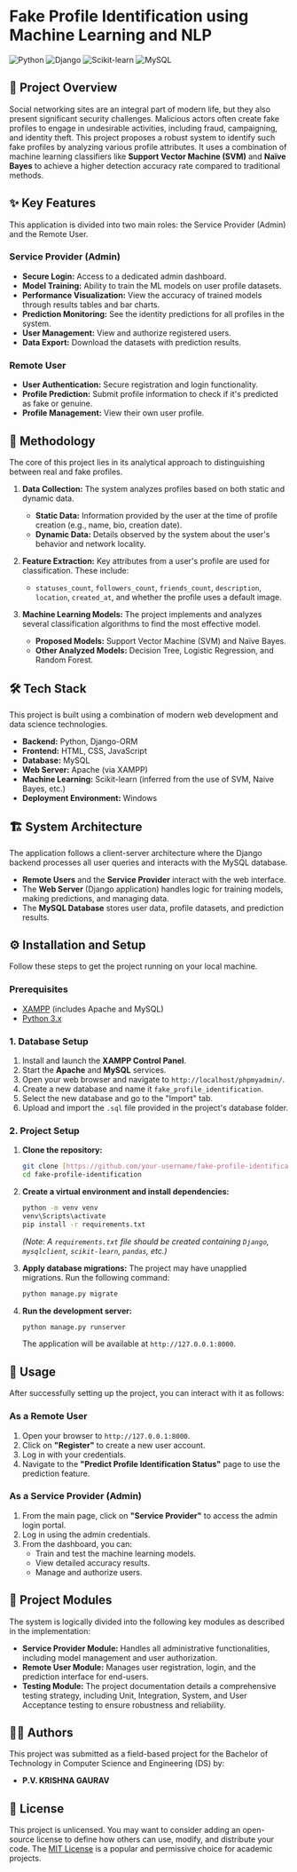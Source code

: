 # Fake Profile Identification using Machine Learning and NLP

![Python](https://img.shields.io/badge/Python-3.7%2B-blue.svg) ![Django](https://img.shields.io/badge/Django-3.2-green.svg) ![Scikit-learn](https://img.shields.io/badge/scikit--learn-brightgreen.svg) ![MySQL](https://img.shields.io/badge/MySQL-blue.svg)
## 📖 Project Overview

Social networking sites are an integral part of modern life, but they also present significant security challenges. Malicious actors often create fake profiles to engage in undesirable activities, including fraud, campaigning, and identity theft. This project proposes a robust system to identify such fake profiles by analyzing various profile attributes. It uses a combination of machine learning classifiers like **Support Vector Machine (SVM)** and **Naïve Bayes** to achieve a higher detection accuracy rate compared to traditional methods.

## ✨ Key Features

This application is divided into two main roles: the Service Provider (Admin) and the Remote User.

### Service Provider (Admin)
* **Secure Login:** Access to a dedicated admin dashboard.
* **Model Training:** Ability to train the ML models on user profile datasets.
* **Performance Visualization:** View the accuracy of trained models through results tables and bar charts.
* **Prediction Monitoring:** See the identity predictions for all profiles in the system.
* **User Management:** View and authorize registered users.
* **Data Export:** Download the datasets with prediction results.

### Remote User
* **User Authentication:** Secure registration and login functionality.
* **Profile Prediction:** Submit profile information to check if it's predicted as fake or genuine.
* **Profile Management:** View their own user profile.

## 🧠 Methodology

The core of this project lies in its analytical approach to distinguishing between real and fake profiles.

1.  **Data Collection:** The system analyzes profiles based on both static and dynamic data.
    * **Static Data:** Information provided by the user at the time of profile creation (e.g., name, bio, creation date).
    * **Dynamic Data:** Details observed by the system about the user's behavior and network locality.

2.  **Feature Extraction:** Key attributes from a user's profile are used for classification. These include:
    * `statuses_count`, `followers_count`, `friends_count`, `description`, `location`, `created_at`, and whether the profile uses a default image.

3.  **Machine Learning Models:** The project implements and analyzes several classification algorithms to find the most effective model.
    * **Proposed Models:** Support Vector Machine (SVM) and Naïve Bayes.
    * **Other Analyzed Models:** Decision Tree, Logistic Regression, and Random Forest.

## 🛠️ Tech Stack

This project is built using a combination of modern web development and data science technologies.

* **Backend:** Python, Django-ORM
* **Frontend:** HTML, CSS, JavaScript
* **Database:** MySQL
* **Web Server:** Apache (via XAMPP)
* **Machine Learning:** Scikit-learn (inferred from the use of SVM, Naive Bayes, etc.)
* **Deployment Environment:** Windows

## 🏗️ System Architecture

The application follows a client-server architecture where the Django backend processes all user queries and interacts with the MySQL database.

* **Remote Users** and the **Service Provider** interact with the web interface.
* The **Web Server** (Django application) handles logic for training models, making predictions, and managing data.
* The **MySQL Database** stores user data, profile datasets, and prediction results.

## ⚙️ Installation and Setup

Follow these steps to get the project running on your local machine.

### Prerequisites
* [XAMPP](https://www.apachefriends.org/index.html) (includes Apache and MySQL)
* [Python 3.x](https://www.python.org/downloads/)

### 1. Database Setup
1.  Install and launch the **XAMPP Control Panel**.
2.  Start the **Apache** and **MySQL** services.
3.  Open your web browser and navigate to `http://localhost/phpmyadmin/`.
4.  Create a new database and name it `fake_profile_identification`.
5.  Select the new database and go to the "Import" tab.
6.  Upload and import the `.sql` file provided in the project's database folder.

### 2. Project Setup
1.  **Clone the repository:**
    ```bash
    git clone [https://github.com/your-username/fake-profile-identification.git](https://github.com/your-username/fake-profile-identification.git)
    cd fake-profile-identification
    ```

2.  **Create a virtual environment and install dependencies:**
    ```bash
    python -m venv venv
    venv\Scripts\activate
    pip install -r requirements.txt
    ```
    *(Note: A `requirements.txt` file should be created containing `Django`, `mysqlclient`, `scikit-learn`, `pandas`, etc.)*

3.  **Apply database migrations:**
    The project may have unapplied migrations. Run the following command:
    ```bash
    python manage.py migrate
    ```

4.  **Run the development server:**
    ```bash
    python manage.py runserver
    ```
    The application will be available at `http://127.0.0.1:8000`.

## 🚀 Usage

After successfully setting up the project, you can interact with it as follows:

### As a Remote User
1.  Open your browser to `http://127.0.0.1:8000`.
2.  Click on **"Register"** to create a new user account.
3.  Log in with your credentials.
4.  Navigate to the **"Predict Profile Identification Status"** page to use the prediction feature.

### As a Service Provider (Admin)
1.  From the main page, click on **"Service Provider"** to access the admin login portal.
2.  Log in using the admin credentials.
3.  From the dashboard, you can:
    * Train and test the machine learning models.
    * View detailed accuracy results.
    * Manage and authorize users.

## 🧩 Project Modules

The system is logically divided into the following key modules as described in the implementation:

* **Service Provider Module:** Handles all administrative functionalities, including model management and user authorization.
* **Remote User Module:** Manages user registration, login, and the prediction interface for end-users.
* **Testing Module:** The project documentation details a comprehensive testing strategy, including Unit, Integration, System, and User Acceptance testing to ensure robustness and reliability.

## 👨‍💻 Authors

This project was submitted as a field-based project for the Bachelor of Technology in Computer Science and Engineering (DS) by:

* **P.V. KRISHNA GAURAV**
  
## 📄 License

This project is unlicensed. You may want to consider adding an open-source license to define how others can use, modify, and distribute your code. The [MIT License](https://choosealicense.com/licenses/mit/) is a popular and permissive choice for academic projects.

